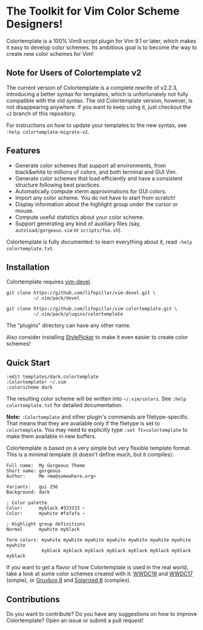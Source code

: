 # The Toolkit for Vim Color Scheme Designers!

Colortemplate is a 100% Vim9 script plugin for Vim 9.1 or later, which makes it
easy to develop color schemes. Its ambitious goal is to become *the* way to
create new color schemes for Vim!


## Note for Users of Colortemplate v2

The current version of Colortemplate is a complete rewrite of v2.2.3,
introducing a better syntax for templates, which is unfortunately not fully
compatible with the old syntax. The old Colortemplate version, however, is not
disappearing anywhere: if you want to keep using it, just checkout the `v2`
branch of this repository.

For instructions on how to update your templates to the new syntax, see `:help
colortemplate-migrate-v2`.


## Features

- Generate color schemes that support all environments, from black&white to
  millions of colors, and both terminal and GUI Vim.
- Generate color schemes that load efficiently and have a consistent structure
  following best practices.
- Automatically compute xterm approximations for GUI colors.
- Import any color scheme. You do not have to start from scratch!
- Display information about the highlight group under the cursor or mouse.
- Compute useful statistics about your color scheme.
- Support generating any kind of auxiliary files (say,
  `autoload/gorgeous.vim` or `scripts/foo.sh`).

Colortemplate is fully documented: to learn everything about it, read `:help
colortemplate.txt`.


## Installation

Colortemplate requires [vim-devel](https://github.com/lifepillar/vim-devel).

    git clone https://github.com/lifepillar/vim-devel.git \
              ~/.vim/pack/devel

    git clone https://github.com/lifepillar/vim-colortemplate.git \
              ~/.vim/pack/plugins/colortemplate

The "plugins" directory can have any other name.

Also consider installing
[StylePicker](https://github.com/lifepillar/vim-stylepicker)
to make it even easier to create color schemes!


## Quick Start

```vim
:edit templates/dark.colortemplate
:Colortemplate! ~/.vim
:colorscheme dark
```

The resulting color scheme will be written into `~/.vim/colors`. See `:help
colortemplate.txt` for detailed documentation.

**Note:** `:Colortemplate` and other plugin's commands are filetype-specific. That
means that they are available only if the filetype is set to `colortemplate`.
You may need to explicitly type `:set ft=colortemplate` to make them available
in new buffers.

Colortemplate is based on a very simple but very flexible template format.
This is a minimal template (it doesn't define much, but it compiles):

```
Full name:  My Gorgeous Theme
Short name: gorgeous
Author:     Me <me@somewhere.org>

Variants:   gui 256
Background: dark

; Color palette
Color:      myblack #333333 ~
Color:      mywhite #fafafa ~

; Highlight group definitions
Normal      mywhite myblack

Term colors: mywhite mywhite mywhite mywhite mywhite mywhite mywhite mywhite
             myblack myblack myblack myblack myblack myblack myblack myblack
```

If you want to get a flavor of how Colortemplate is used in the real world,
take a look at some color schemes created with it:
[WWDC16](https://github.com/lifepillar/vim-wwdc16-theme) and
[WWDC17](https://github.com/lifepillar/vim-wwdc17-theme) (simple), or
[Gruvbox 8](https://github.com/lifepillar/vim-gruvbox8) and
[Solarized 8](https://github.com/lifepillar/vim-solarized8) (complex).


## Contributions

Do you want to contribute? Do you have any suggestions on how to improve
Colortemplate? Open an issue or submit a pull request!

